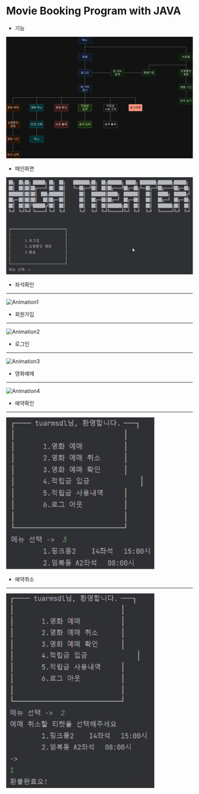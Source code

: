 # Movie Booking Program with JAVA


+ 기능
<img width="600" alt="image" src="https://github.com/cysim506/CinemaProject/blob/main/block.png">  





 

+ 메인화면
<img width="600" alt="image" src="https://github.com/cysim506/CinemaProject/blob/main/main.png">  





+ 좌석확인
---
![Animation1](https://github.com/cysim506/CinemaProject/blob/main/Animation1.gif)

+ 회원가입
---
![Animation2](https://github.com/cysim506/CinemaProject/blob/main/Animation2.gif)

+ 로그인
---
![Animation3](https://github.com/cysim506/CinemaProject/blob/main/Animation3.gif)

+ 영화예매
---
![Animation4](https://github.com/cysim506/CinemaProject/blob/main/Animation4.gif)

+ 예약확인
---
<img width="400" alt="image" src="https://github.com/cysim506/CinemaProject/blob/main/ticket.png">

+ 예약취소
---
<img width="400" alt="image" src="https://github.com/cysim506/CinemaProject/blob/main/refund.png">
